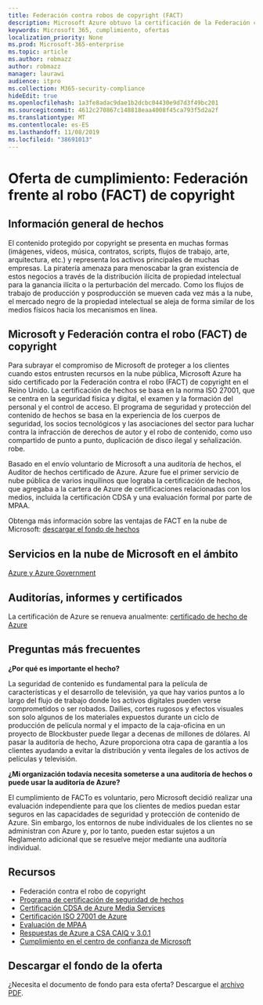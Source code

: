 ```yaml
---
title: Federación contra robos de copyright (FACT)
description: Microsoft Azure obtuvo la certificación de la Federación contra el robo de copyright en el Reino Unido.
keywords: Microsoft 365, cumplimiento, ofertas
localization_priority: None
ms.prod: Microsoft-365-enterprise
ms.topic: article
ms.author: robmazz
author: robmazz
manager: laurawi
audience: itpro
ms.collection: M365-security-compliance
hideEdit: true
ms.openlocfilehash: 1a3fe8adac9dae1b2dcbc04430e9d7d3f49bc201
ms.sourcegitcommit: 4612c270867c148818eaa4008f45ca793f5d2a2f
ms.translationtype: MT
ms.contentlocale: es-ES
ms.lasthandoff: 11/08/2019
ms.locfileid: "38691013"
---
```

# <a name="compliance-offering-federation-against-copyright-theft-fact"></a>Oferta de cumplimiento: Federación frente al robo (FACT) de copyright

## <a name="fact-overview"></a>Información general de hechos

El contenido protegido por copyright se presenta en muchas formas (imágenes, vídeos, música, contratos, scripts, flujos de trabajo, arte, arquitectura, etc.) y representa los activos principales de muchas empresas. La piratería amenaza para menoscabar la gran existencia de estos negocios a través de la distribución ilícita de propiedad intelectual para la ganancia ilícita o la perturbación del mercado. Como los flujos de trabajo de producción y posproducción se mueven cada vez más a la nube, el mercado negro de la propiedad intelectual se aleja de forma similar de los medios físicos hacia los mecanismos en línea.

## <a name="microsoft-and-federation-against-copyright-theft-fact"></a>Microsoft y Federación contra el robo (FACT) de copyright

Para subrayar el compromiso de Microsoft de proteger a los clientes cuando estos entrusten recursos en la nube pública, Microsoft Azure ha sido certificado por la Federación contra el robo (FACT) de copyright en el Reino Unido. La certificación de hechos se basa en la norma ISO 27001, que se centra en la seguridad física y digital, el examen y la formación del personal y el control de acceso. El programa de seguridad y protección del contenido de hechos se basa en la experiencia de los cuerpos de seguridad, los socios tecnológicos y las asociaciones del sector para luchar contra la infracción de derechos de autor y el robo de contenido, como uso compartido de punto a punto, duplicación de disco ilegal y señalización. robe.

Basado en el envío voluntario de Microsoft a una auditoría de hechos, el Auditor de hechos certificado de Azure. Azure fue el primer servicio de nube pública de varios inquilinos que lograba la certificación de hechos, que agregaba a la cartera de Azure de certificaciones relacionadas con los medios, incluida la certificación CDSA y una evaluación formal por parte de MPAA.

Obtenga más información sobre las ventajas de FACT en la nube de Microsoft: [descargar el fondo de hechos](https://aka.ms/fact-backgrounder)

## <a name="microsoft-in-scope-cloud-services"></a>Servicios en la nube de Microsoft en el ámbito

[Azure y Azure Government](https://aka.ms/AzureCompliance)

## <a name="audits-reports-and-certificates"></a>Auditorías, informes y certificados

La certificación de Azure se renueva anualmente: [certificado de hecho de Azure](https://aka.ms/azurefactcert)

## <a name="frequently-asked-questions"></a>Preguntas más frecuentes

**¿Por qué es importante el hecho?**

La seguridad de contenido es fundamental para la película de características y el desarrollo de televisión, ya que hay varios puntos a lo largo del flujo de trabajo donde los activos digitales pueden verse comprometidos o ser robados. Dailies, cortes rugosos y efectos visuales son solo algunos de los materiales expuestos durante un ciclo de producción de película normal y el impacto de la caja-oficina en un proyecto de Blockbuster puede llegar a decenas de millones de dólares. Al pasar la auditoría de hecho, Azure proporciona otra capa de garantía a los clientes ayudando a evitar la distribución y venta ilegales de los activos de películas y televisión.

**¿Mi organización todavía necesita someterse a una auditoría de hechos o puede usar la auditoría de Azure?**

El cumplimiento de FACTo es voluntario, pero Microsoft decidió realizar una evaluación independiente para que los clientes de medios puedan estar seguros en las capacidades de seguridad y protección de contenido de Azure. Sin embargo, los entornos de nube individuales de los clientes no se administran con Azure y, por lo tanto, pueden estar sujetos a un Reglamento adicional que se resuelve mejor mediante una auditoría individual.

## <a name="resources"></a>Recursos

- Federación contra el robo de copyright
- [Programa de certificación de seguridad de hechos](https://go.microsoft.com/fwlink/?linkid=2099508)
- [Certificación CDSA de Azure Media Services](https://aka.ms/cdsa-cert)
- [Certificación ISO 27001 de Azure](https://aka.ms/Azure-BSI-Cert)
- [Evaluación de MPAA](offering-mpaa.md)
- [Respuestas de Azure a CSA CAIQ v 3.0.1](https://aka.ms/csacaiqresponses)
- [Cumplimiento en el centro de confianza de Microsoft](https://www.microsoft.com/trust-center/compliance/compliance-overview)

## <a name="download-the-offering-backgrounder"></a>Descargar el fondo de la oferta

¿Necesita el documento de fondo para esta oferta? Descargue el [archivo PDF](https://download.microsoft.com/download/D/B/B/DBBA0998-F08A-4CA8-B668-41A5EE0CFBED/FACT-Compliance.pdf).

